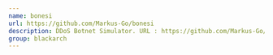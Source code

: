 ```yaml
---
name: bonesi
url: https://github.com/Markus-Go/bonesi
description: DDoS Botnet Simulator. URL : https://github.com/Markus-Go/bonesi Groups : blackarch blackarch-dos
group: blackarch
---
```

